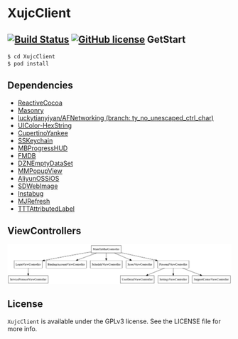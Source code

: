 XujcClient
===
[![Build Status](https://travis-ci.com/luckytianyiyan/XujcIOSClient.svg?token=KxwDz7Dpc3VEyK4zS63h&branch=master)](https://travis-ci.com/luckytianyiyan/XujcIOSClient)
[![GitHub license](https://img.shields.io/github/license/luckytianyiyan/XujcIOSClient.svg)](http://www.gnu.org/licenses/gpl-3.0.html)
GetStart
---
```
$ cd XujcClient
$ pod install
```

Dependencies
---
- [ReactiveCocoa](https://github.com/ReactiveCocoa/ReactiveCocoa)
- [Masonry](https://github.com/SnapKit/Masonry)
- [luckytianyiyan/AFNetworking (branch: ty_no_unescaped_ctrl_char)](https://github.com/luckytianyiyan/AFNetworking/tree/ty_no_unescaped_ctrl_char)
- [UIColor-HexString](https://github.com/kevinrenskers/UIColor-HexString)
- [CupertinoYankee](https://github.com/mattt/CupertinoYankee)
- [SSKeychain](https://github.com/soffes/sskeychain)
- [MBProgressHUD](https://github.com/jdg/MBProgressHUD)
- [FMDB](https://github.com/ccgus/fmdb)
- [DZNEmptyDataSet](https://github.com/dzenbot/DZNEmptyDataSet)
- [MMPopupView](https://github.com/adad184/MMPopupView)
- [AliyunOSSiOS](https://github.com/aliyun/aliyun-oss-ios-sdk)
- [SDWebImage](https://github.com/rs/SDWebImage)
- [Instabug](https://github.com/Instabug/Instabug-iOS.git)
- [MJRefresh](https://github.com/CoderMJLee/MJRefresh)
- [TTTAttributedLabel](https://github.com/TTTAttributedLabel/TTTAttributedLabel)

ViewControllers
---
![ViewControllers](README_RES/ViewController.png)

License
---
`XujcClient` is available under the GPLv3 license. See the LICENSE file for more info.
